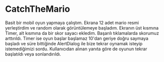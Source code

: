 # CatchTheMario

Basit bir mobil oyun yapmaya çalıştım. Ekrana 12 adet mario resmi yerleştirdim ve random olarak görüntülemeye başladım. Ekranın üst kısmına Timer, alt kısmına da bir skor sayacı ekledim. Başarılı tıklamalarda skorumuz arttırıldı. Timer ise oyun başlar başlamaz 10'dan geriye doğru saymaya başladı ve süre bittiğinde AlertDialog ile bize tekrar oynamak isteyip istemediğimizi sordu. Kullanıcıdan alınan yanıta göre de oyunun tekrar başlatıldı veya sonlandırıldı.
